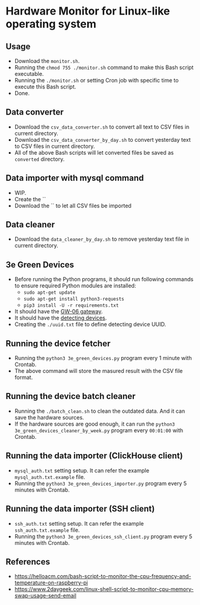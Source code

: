 # Hardware Monitor for Linux-like operating system

## Usage

- Download the `monitor.sh`.
- Running the `chmod 755 ./monitor.sh` command to make this Bash script executable.
- Running the `./monitor.sh` or setting Cron job with specific time to execute this Bash script.
- Done.

## Data converter

- Download the `csv_data_converter.sh` to convert all text to CSV files in current directory.
- Download the `csv_data_converter_by_day.sh` to convert yesterday text to CSV files in current directory.
- All of the above Bash scripts will let converted files be saved as `converted` directory.

## Data importer with mysql command

- WIP.
- Create the ``
- Download the `` to let all CSV files be imported

## Data cleaner

- Download the `data_cleaner_by_day.sh` to remove yesterday text file in current directory.

## 3e Green Devices

- Before running the Python programs, it should run following commands to ensure required Python modules are installed:
    - `sudo apt-get update`
    - `sudo apt-get install python3-requests`
    - `pip3 install -U -r requirements.txt`
- It should have the [GW-06 gateway](https://www.3egreen.com/product/gw06-03/).
- It should have the [detecting devices](https://www.3egreen.com/product-category/detecting/).
- Creating the `./uuid.txt` file to define detecting device UUID.

## Running the device fetcher

- Running the `python3 3e_green_devices.py` program every 1 minute with Crontab.
- The above command will store the masured result with the CSV file format.

## Running the device batch cleaner

- Running the `./batch_clean.sh` to clean the outdated data. And it can save the hardware sources.
- If the hardware sources are good enough, it can run the `python3 3e_green_devices_cleaner_by_week.py` program every `00:01:00` with Crontab.

## Running the data importer (ClickHouse client)

- `mysql_auth.txt` setting setup. It can refer the example `mysql_auth.txt.example` file.
- Running the `python3 3e_green_devices_importer.py` program every 5 minutes with Crontab.

## Running the data importer (SSH client)

- `ssh_auth.txt` setting setup. It can refer the example `ssh_auth.txt.example` file.
- Running the `python3 3e_green_devices_ssh_client.py` program every 5 minutes with Crontab.

## References

- https://helloacm.com/bash-script-to-monitor-the-cpu-frequency-and-temperature-on-raspberry-pi
- https://www.2daygeek.com/linux-shell-script-to-monitor-cpu-memory-swap-usage-send-email
